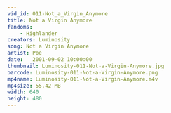 ```yaml
---
vid_id: 011-Not_a_Virgin_Anymore
title: Not a Virgin Anymore
fandoms:
    - Highlander
creators: Luminosity
song: Not a Virgin Anymore
artist: Poe
date:   2001-09-02 10:00:00
thumbnail: Luminosity-011-Not-a-Virgin-Anymore.jpg
barcode: Luminosity-011-Not-a-Virgin-Anymore.png
mp4name: Luminosity-011-Not-a-Virgin-Anymore.m4v
mp4size: 55.42 MB
width: 640
height: 480
---
```



  
